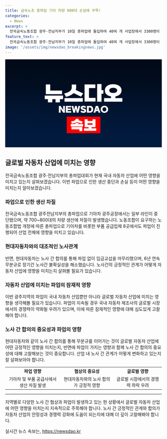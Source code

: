 ```yaml
---
title: 금속노조 총파업 기아 차량 800대 손실에 주목!
categories:
  - News
excerpt: >
  전국금속노동조합 광주·전남지부가 10일 총파업에 돌입하여 40여 개 사업장에서 3300명이 파업에 동참했다. 기아차 광주공장에 부품을 공급하는 8개 사업장에서 약 1500명의 조합원이 파업에 참여하며, 생산 차질이 빚어졌다. 이로 인해 기아는 차량 700~800대의 손실을 예상했으며, 노동조합법 개정을 요구하는 상황이다. 현대자동차는 임금교섭 장정합의안을 마련하며 무분규를 이어가고 있다.
feature_text: >
  전국금속노동조합 광주·전남지부가 10일 총파업에 돌입하여 40여 개 사업장에서 3300명이 파업에 동참했다. 기아차 광주공장에 부품을 공급하는 8개 사업장에서 약 1500명의 조합원이 파업에 참여하며, 생산 차질이 빚어졌다. 이로 인해 기아는 차량 700~800대의 손실을 예상했으며, 노동조합법 개정을 요구하는 상황이다. 현대자동차는 임금교섭 장정합의안을 마련하며 무분규를 이어가고 있다.
image: '/assets/img/newsdao_breakingnews.jpg'
---
```


<p><img src="/assets/img/newsdao_breakingnews.jpg" alt="ontimetimes 속보" /></p>

<h2 data-ke-size="size26">글로벌 자동차 산업에 미치는 영향</h2>

<p data-ke-size="size16">전국금속노동조합 광주·전남지부의 총파업대회가 현재 국내 자동차 산업에 어떤 영향을 미치고 있는지 살펴보겠습니다. 이번 파업으로 인한 생산 중단과 손실 등이 어떤 영향을 미치는지 알아보겠습니다.</p>

<h3>파업으로 인한 생산 차질</h3>

<p data-ke-size="size16">전국금속노동조합 광주전남지부의 총파업으로 기아차 광주공장에서는 일부 라인이 중단됐으며, 약 700~800대의 차량 생산에 차질이 발생했습니다. 노동조합이 요구하는 노동조합법 개정에 따른 총파업으로 기아차를 비롯한 부품 공급업체 8곳에서도 파업이 진행되어 산업 전체에 영향을 미치고 있습니다.</p>

<h3>현대자동차와의 대조적인 노사관계</h3>

<p data-ke-size="size16">반면, 현대자동차는 노사 간 합의를 통해 파업 없이 임금교섭을 마무리했으며, 6년 연속 무분규로 장기간 노사간 불확실성을 해소했습니다. 노사간의 긍정적인 관계가 어떻게 자동차 산업에 영향을 미치는지 살펴볼 필요가 있습니다.</p>

<h3>자동차 산업에 미치는 파업의 잠재적 영향</h3>

<p data-ke-size="size16">이번 광주지역의 파업이 국내 자동차 산업뿐만 아니라 글로벌 자동차 산업에 미치는 영향을 생각해볼 필요가 있습니다. 파업이 지속될 경우 국내 자동차 제조사의 글로벌 시장에서의 경쟁력이 약화될 우려가 있으며, 이에 따른 잠재적인 영향에 대해 심도있게 고찰해야 합니다.</p>

<h3>노사 간 합의의 중요성과 파업의 영향</h3>

<p data-ke-size="size16">현대자동차와 같이 노사 간 합의를 통해 무분규를 이어가는 것이 글로벌 자동차 산업에 어떤 긍정적인 영향을 미치는지, 반면에 파업이 가지는 영향과 함께 노사 간 합의의 중요성에 대해 고찰해보는 것이 중요합니다. 산업 내 노사 간 관계가 어떻게 변화하고 있는지 잘 살펴보아야 합니다.</p>

<table>
  <tr>
    <td style="text-align: center; height: 17px;"><b>파업 영향</b></td>
    <td style="text-align: center; height: 17px;"><b>협상의 중요성</b></td>
    <td style="text-align: center; height: 17px;"><b>글로벌 영향</b></td>
  </tr>
  <tr>
    <td style="text-align: center; height: 17px;">기아차 및 부품 공급사에서 생산 차질 발생</td>
    <td style="text-align: center; height: 17px;">현대자동차와의 노사 합의가 긍정적 영향</td>
    <td style="text-align: center; height: 17px;">글로벌 시장에서의 경쟁력 하락 우려</td>
  </tr>
</table>

<hr>

<p data-ke-size="size16">지역별로 다양한 노사 간 협상과 파업이 발생하고 있는 현 상황에서 글로벌 자동차 산업에 어떤 영향을 미치는지 지속적으로 주목해야 합니다. 노사 간 긍정적인 관계와 합의가 자동차 산업의 안정성과 경쟁력 강화에 도움이 되는지에 대해 더 깊이 고찰해봐야 합니다.</p>
실시간 뉴스 속보는, <a href="https://newsdao.kr" rel="dofollow">https://newsdao.kr</a>


